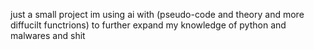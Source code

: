 just a small project im using ai with (pseudo-code and theory and more diffucilt functrions) to further expand my knowledge of python and malwares and shit
